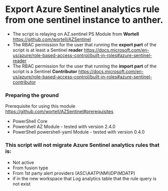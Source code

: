 # Export Azure Sentinel analytics rule from one sentinel instance to anther.

- The script is relaying on AZ.sentinel PS Module from **Wortell** https://github.com/wortell/AZSentinel
- The RBAC permission for the user that running the **export part** of the script is at least a Sentinel **reader** https://docs.microsoft.com/en-us/azure/role-based-access-control/built-in-roles#azure-sentinel-reader
- The RBAC permission for the user that running the **import part** of the script is a Sentinel **Contributor** https://docs.microsoft.com/en-us/azure/role-based-access-control/built-in-roles#azure-sentinel-contributor

### Preparing the ground

Prerequisite for using this module https://github.com/wortell/AZSentinel#prerequisites

- PowerShell Core
- Powershell AZ Module - tested with version 2.4.0
- PowerShell powershell-yaml Module - tested with version 0.4.0

### This script will not migrate Azure Sentinel analytics rules that is:

- Not active 
- From fusion type
- From 1st party alert providers (ASC\AATP\NM\IDP\MDATP)
- if in the new workspace that Log analytics table that the rule query is not exist
